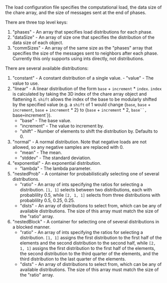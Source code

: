 The load configuration file specifies the computational load, the data size of the chare array, and the size of messages sent at the end of phases.

There are three top level keys:

1. "phases" - An array that specifies load distributions for each phase.
2. "dataSize" - An array of size one that specifies the distribution of the data size of each object.
3. "commSizes" - An array of the same size as the "phases" array that specifies the size of the messages sent to neighbors after each phase. Currently this only supports using ints directly, not distributions.

There are several available distributions:

1. "constant" - A constant distribution of a single value.
       - "value" - The value to use.
2. "linear" - A linear distribution of the form `base` + `increment` * `index`.
   `index` is calculated by taking the 3D index of the chare array object and
   flattening it. `shift` allows the index of the base to be modularly shifted
   by the specified value (e.g. a `shift` of 1 would change {`base`, `base` +
   `increment`, `base` + `increment` * 2} to {`base` + `increment` * 2, `base``,
   `base` + `increment`}).
      - "base" - The base value.
      - "increment" - The value to increment by.
      - "shift" - Number of elements to shift the distribution by. Defaults to 0.
3. "normal" - A normal distribution. Note that negative loads are not allowed, so any negative samples are replaced with 0.
      - "mean" - The mean.
      - "stddev" - The standard deviation.
3. "exponential" - An exponential distribution.
      - "lambda" - The lambda parameter.
3. "nestedProb" - A container for probabilistically selecting one of several distributions.
      - "ratio" - An array of ints specifying the ratios for selecting a distribution. `[1, 1]` selects between two distributions, each with probablility 0.5, while `[2, 1, 1]` selects from three distributions with probablility 0.5, 0.25, 0.25.   
      - "dists" - An array of distributions to select from, which can be any of available distributions. The size of this array must match the size of the "ratio" array. 
4. "nestedBlock" - A container for selecting one of several distributions in a blocked manner.
      - "ratio" - An array of ints specifying the ratios for selecting a distribution. `[1, 1]` assigns the first distribution to the first half of the elements and the second distribution to the second half, while `[2, 1, 1]` assigns the first distribution to the first half of the elements, the second distribution to the third quarter of the elements, and the third distribution to the last quarter of the elements.   
      - "dists" - An array of distributions to select from, which can be any of available distributions. The size of this array must match the size of the "ratio" array. 

